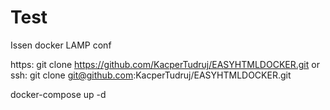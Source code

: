 # Test
Issen docker LAMP conf

https:	git clone https://github.com/KacperTudruj/EASYHTMLDOCKER.git
or 
ssh:	git clone git@github.com:KacperTudruj/EASYHTMLDOCKER.git

docker-compose up -d 


